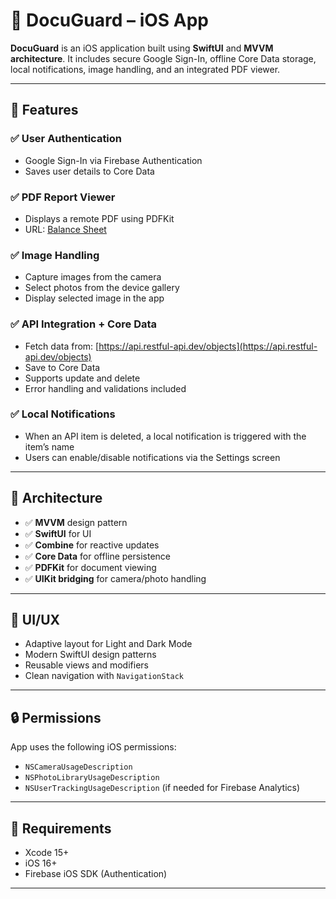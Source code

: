 # 📱 DocuGuard – iOS App

**DocuGuard** is an iOS application built using **SwiftUI** and **MVVM architecture**. It includes secure Google Sign-In, offline Core Data storage, local notifications, image handling, and an integrated PDF viewer.

---

## 🚀 Features

### ✅ User Authentication
- Google Sign-In via Firebase Authentication
- Saves user details to Core Data

### ✅ PDF Report Viewer
- Displays a remote PDF using PDFKit
- URL: [Balance Sheet](https://fssservices.bookxpert.co/GeneratedPDF/Companies/nadc/2024-2025/BalanceSheet.pdf)

### ✅ Image Handling
- Capture images from the camera
- Select photos from the device gallery
- Display selected image in the app

### ✅ API Integration + Core Data
- Fetch data from: [https://api.restful-api.dev/objects](https://api.restful-api.dev/objects)
- Save to Core Data
- Supports update and delete
- Error handling and validations included

### ✅ Local Notifications
- When an API item is deleted, a local notification is triggered with the item’s name
- Users can enable/disable notifications via the Settings screen

---

## 🧱 Architecture

- ✅ **MVVM** design pattern
- ✅ **SwiftUI** for UI
- ✅ **Combine** for reactive updates
- ✅ **Core Data** for offline persistence
- ✅ **PDFKit** for document viewing
- ✅ **UIKit bridging** for camera/photo handling

---

## 🎨 UI/UX

- Adaptive layout for Light and Dark Mode
- Modern SwiftUI design patterns
- Reusable views and modifiers
- Clean navigation with `NavigationStack`

---

## 🔒 Permissions

App uses the following iOS permissions:

- `NSCameraUsageDescription`
- `NSPhotoLibraryUsageDescription`
- `NSUserTrackingUsageDescription` (if needed for Firebase Analytics)


---

## 🧪 Requirements

- Xcode 15+
- iOS 16+
- Firebase iOS SDK (Authentication)

---

